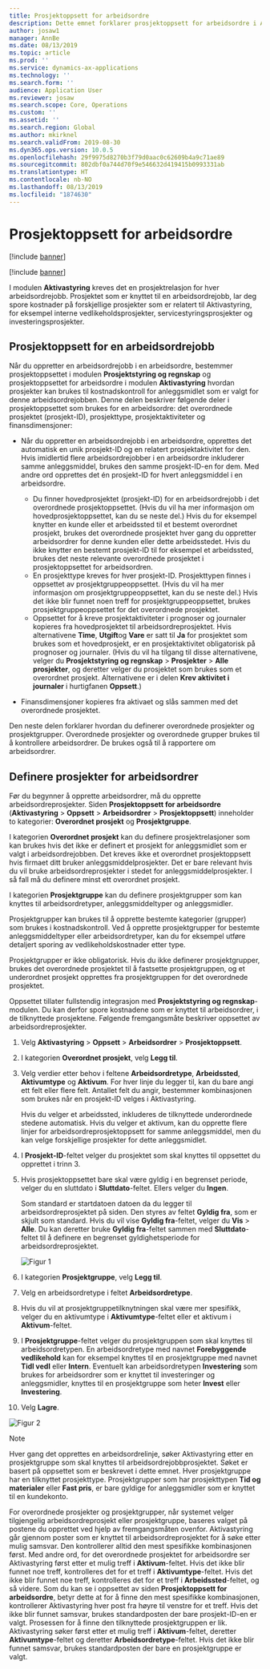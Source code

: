 ```yaml
---
title: Prosjektoppsett for arbeidsordre
description: Dette emnet forklarer prosjektoppsett for arbeidsordre i Aktivastyring.
author: josaw1
manager: AnnBe
ms.date: 08/13/2019
ms.topic: article
ms.prod: ''
ms.service: dynamics-ax-applications
ms.technology: ''
ms.search.form: ''
audience: Application User
ms.reviewer: josaw
ms.search.scope: Core, Operations
ms.custom: ''
ms.assetid: ''
ms.search.region: Global
ms.author: mkirknel
ms.search.validFrom: 2019-08-30
ms.dyn365.ops.version: 10.0.5
ms.openlocfilehash: 29f9975d8270b3f79d0aac0c62609b4a9c71ae89
ms.sourcegitcommit: 802dbf0a744d70f9e546632d419415b0993331ab
ms.translationtype: HT
ms.contentlocale: nb-NO
ms.lasthandoff: 08/13/2019
ms.locfileid: "1874630"
---
```

# <a name="work-order-project-setup"></a>Prosjektoppsett for arbeidsordre

[!include [banner](../../includes/banner.md)]

[!include [banner](../../includes/preview-banner.md)]

I modulen **Aktivastyring** kreves det en prosjektrelasjon for hver arbeidsordrejobb. Prosjektet som er knyttet til en arbeidsordrejobb, lar deg spore kostnader på forskjellige prosjekter som er relatert til Aktivastyring, for eksempel interne vedlikeholdsprosjekter, servicestyringsprosjekter og investeringsprosjekter. 

## <a name="project-setup-for-a-work-order-job"></a>Prosjektoppsett for en arbeidsordrejobb

Når du oppretter en arbeidsordrejobb i en arbeidsordre, bestemmer prosjektoppsettet i modulen **Prosjektstyring og regnskap** og prosjektoppsettet for arbeidsordre i modulen **Aktivastyring** hvordan prosjekter kan brukes til kostnadskontroll for anleggsmidlet som er valgt for denne arbeidsordrejobben. Denne delen beskriver følgende deler i prosjektoppsettet som brukes for en arbeidsordre: det overordnede prosjektet (prosjekt-ID), prosjekttype, prosjektaktiviteter og finansdimensjoner:

- Når du oppretter en arbeidsordrejobb i en arbeidsordre, opprettes det automatisk en unik prosjekt-ID og en relatert prosjektaktivitet for den. Hvis imidlertid flere arbeidsordrejobber i en arbeidsordre inkluderer samme anleggsmiddel, brukes den samme prosjekt-ID-en for dem. Med andre ord opprettes det én prosjekt-ID for hvert anleggsmiddel i en arbeidsordre.

    - Du finner hovedprosjektet (prosjekt-ID) for en arbeidsordrejobb i det overordnede prosjektoppsettet. (Hvis du vil ha mer informasjon om hovedprosjektoppsettet, kan du se neste del.) Hvis du for eksempel knytter en kunde eller et arbeidssted til et bestemt overordnet prosjekt, brukes det overordnede prosjektet hver gang du oppretter arbeidsordrer for denne kunden eller dette arbeidsstedet. Hvis du ikke knytter en bestemt prosjekt-ID til for eksempel et arbeidssted, brukes det neste relevante overordnede prosjektet i prosjektoppsettet for arbeidsordren.
    - En prosjekttype kreves for hver prosjekt-ID. Prosjekttypen finnes i oppsettet av prosjektgruppeoppsettet. (Hvis du vil ha mer informasjon om prosjektgruppeoppsettet, kan du se neste del.) Hvis det ikke blir funnet noen treff for prosjektgruppeoppsettet, brukes prosjektgruppeoppsettet for det overordnede prosjektet.
    - Oppsettet for å kreve prosjektaktiviteter i prognoser og journaler kopieres fra hovedprosjektet til arbeidsordreprosjektet. Hvis alternativene **Time**, **Utgift**og **Vare** er satt til **Ja** for prosjektet som brukes som et hovedprosjekt, er en prosjektaktivitet obligatorisk på prognoser og journaler. (Hvis du vil ha tilgang til disse alternativene, velger du **Prosjektstyring og regnskap** \> **Prosjekter** \> **Alle prosjekter**, og deretter velger du prosjektet som brukes som et overordnet prosjekt. Alternativene er i delen **Krev aktivitet i journaler** i hurtigfanen **Oppsett**.)

- Finansdimensjoner kopieres fra aktivaet og slås sammen med det overordnede prosjektet.

Den neste delen forklarer hvordan du definerer overordnede prosjekter og prosjektgrupper. Overordnede prosjekter og overordnede grupper brukes til å kontrollere arbeidsordrer. De brukes også til å rapportere om arbeidsordrer.

## <a name="set-up-work-order-projects"></a>Definere prosjekter for arbeidsordrer

Før du begynner å opprette arbeidsordrer, må du opprette arbeidsordreprosjekter. Siden **Prosjektoppsett for arbeidsordre** (**Aktivastyring** \> **Oppsett** \> **Arbeidsordrer** \> **Prosjektoppsett**) inneholder to kategorier: **Overordnet prosjekt** og **Prosjektgruppe**.

I kategorien **Overordnet prosjekt** kan du definere prosjektrelasjoner som kan brukes hvis det ikke er definert et prosjekt for anleggsmidlet som er valgt i arbeidsordrejobben. Det kreves ikke et overordnet prosjektoppsett hvis firmaet ditt bruker anleggsmiddelprosjekter. Det er bare relevant hvis du vil bruke arbeidsordreprosjekter i stedet for anleggsmiddelprosjekter. I så fall må du definere minst ett overordnet prosjekt.

I kategorien **Prosjektgruppe** kan du definere prosjektgrupper som kan knyttes til arbeidsordretyper, anleggsmiddeltyper og anleggsmidler.

Prosjektgrupper kan brukes til å opprette bestemte kategorier (grupper) som brukes i kostnadskontroll. Ved å opprette prosjektgrupper for bestemte anleggsmiddeltyper eller arbeidsordretyper, kan du for eksempel utføre detaljert sporing av vedlikeholdskostnader etter type.

Prosjektgrupper er ikke obligatorisk. Hvis du ikke definerer prosjektgrupper, brukes det overordnede prosjektet til å fastsette prosjektgruppen, og et underordnet prosjekt opprettes fra prosjektgruppen for det overordnede prosjektet.

Oppsettet tillater fullstendig integrasjon med **Prosjektstyring og regnskap**-modulen. Du kan derfor spore kostnadene som er knyttet til arbeidsordrer, i de tilknyttede prosjektene. Følgende fremgangsmåte beskriver oppsettet av arbeidsordreprosjekter.

1. Velg **Aktivastyring** \> **Oppsett** \> **Arbeidsordrer** \> **Prosjektoppsett**.
2. I kategorien **Overordnet prosjekt**, velg **Legg til**.
3. Velg verdier etter behov i feltene **Arbeidsordretype**, **Arbeidssted**, **Aktivumtype** og **Aktivum**. For hver linje du legger til, kan du bare angi ett felt eller flere felt. Antallet felt du angir, bestemmer kombinasjonen som brukes når en prosjekt-ID velges i Aktivastyring. 

    Hvis du velger et arbeidssted, inkluderes de tilknyttede underordnede stedene automatisk. Hvis du velger et aktivum, kan du opprette flere linjer for arbeidsordreprosjektoppsett for samme anleggsmiddel, men du kan velge forskjellige prosjekter for dette anleggsmidlet.

4. I **Prosjekt-ID**-feltet velger du prosjektet som skal knyttes til oppsettet du opprettet i trinn 3.
5. Hvis prosjektoppsettet bare skal være gyldig i en begrenset periode, velger du en sluttdato i **Sluttdato**-feltet. Ellers velger du **Ingen**.

    Som standard er startdatoen datoen da du legger til arbeidsordreprosjektet på siden. Den styres av feltet **Gyldig fra**, som er skjult som standard. Hvis du vil vise **Gyldig fra**-feltet, velger du **Vis** \> **Alle**. Du kan deretter bruke **Gyldig fra**-feltet sammen med **Sluttdato**-feltet til å definere en begrenset gyldighetsperiode for arbeidsordreprosjektet.

    ![Figur 1](media/17-setup-for-work-orders.png)

6. I kategorien **Prosjektgruppe**, velg **Legg til**.
7. Velg en arbeidsordretype i feltet **Arbeidsordretype**.
8. Hvis du vil at prosjektgruppetilknytningen skal være mer spesifikk, velger du en aktivumtype i **Aktivumtype**-feltet eller et aktivum i **Aktivum**-feltet.
9. I **Prosjektgruppe**-feltet velger du prosjektgruppen som skal knyttes til arbeidsordretypen. En arbeidsordretype med navnet **Forebyggende vedlikehold** kan for eksempel knyttes til en prosjektgruppe med navnet **Tidl vedl** eller **Intern**. Eventuelt kan arbeidsordretypen **Investering** som brukes for arbeidsordrer som er knyttet til investeringer og anleggsmidler, knyttes til en prosjektgruppe som heter **Invest** eller **Investering**.
10. Velg **Lagre**.

![Figur 2](media/18-setup-for-work-orders.png)

> [!NOTE]
> Hver gang det opprettes en arbeidsordrelinje, søker Aktivastyring etter en prosjektgruppe som skal knyttes til arbeidsordrejobbprosjektet. Søket er basert på oppsettet som er beskrevet i dette emnet. Hver prosjektgruppe har en tilknyttet prosjekttype. Prosjektgrupper som har prosjekttypen **Tid og materialer** eller **Fast pris**, er bare gyldige for anleggsmidler som er knyttet til en kundekonto.
>
> For overordnede prosjekter og prosjektgrupper, når systemet velger tilgjengelig arbeidsordreprosjekt eller prosjektgruppe, baseres valget på postene du opprettet ved hjelp av fremgangsmåten ovenfor. Aktivastyring går gjennom poster som er knyttet til arbeidsordreprosjektet for å søke etter mulig samsvar. Den kontrollerer alltid den mest spesifikke kombinasjonen først. Med andre ord, for det overordnede prosjektet for arbeidsordre ser Aktivastyring først etter et mulig treff i **Aktivum**-feltet. Hvis det ikke blir funnet noe treff, kontrolleres det for et treff i **Aktivumtype**-feltet. Hvis det ikke blir funnet noe treff, kontrolleres det for et treff i **Arbeidssted**-feltet, og så videre. Som du kan se i oppsettet av siden **Prosjektoppsett for arbeidsordre**, betyr dette at for å finne den mest spesifikke kombinasjonen, kontrollerer Aktivastyring hver post fra høyre til venstre for et treff. Hvis det ikke blir funnet samsvar, brukes standardposten der bare prosjekt-ID-en er valgt. Prosessen for å finne den tilknyttede prosjektgruppen er lik. Aktivastyring søker først etter et mulig treff i **Aktivum**-feltet, deretter **Aktivumtype**-feltet og deretter **Arbeidsordretype**-feltet. Hvis det ikke blir funnet samsvar, brukes standardposten der bare en prosjektgruppe er valgt.
